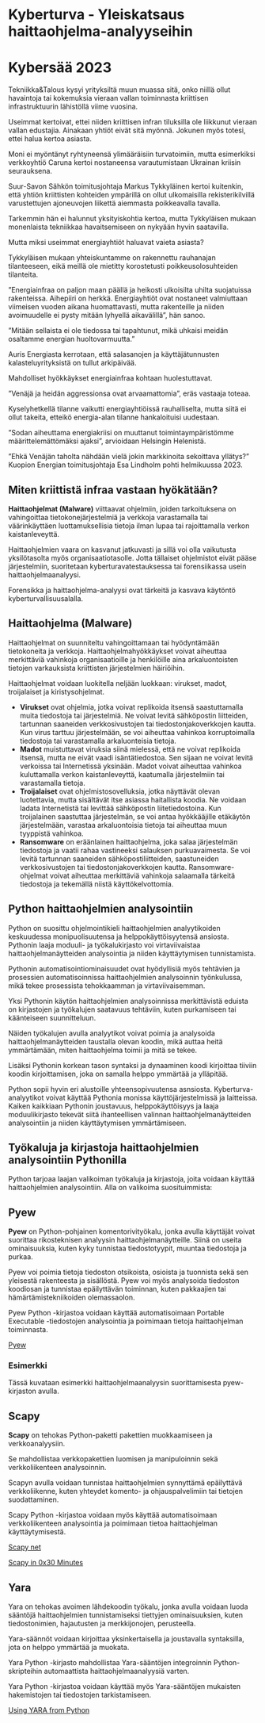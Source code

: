 Kyberturva - Yleiskatsaus haittaohjelma-analyyseihin
===

# Kybersää 2023

Tekniikka&Talous kysyi yrityksiltä muun muassa sitä, onko niillä ollut havaintoja tai kokemuksia vieraan vallan toiminnasta kriittisen infrastruktuurin lähistöllä viime vuosina.

Useimmat kertoivat, ettei niiden kriittisen infran tiluksilla ole liikkunut vieraan vallan edustajia. Ainakaan yhtiöt eivät sitä myönnä. Jokunen myös totesi, ettei halua kertoa asiasta.

Moni ei myöntänyt ryhtyneensä ylimääräisiin turvatoimiin, mutta esimerkiksi verkkoyhtiö Caruna kertoi nostaneensa varautumistaan Ukrainan kriisin seurauksena.

Suur-Savon Sähkön toimitusjohtaja Markus Tykkyläinen kertoi kuitenkin, että yhtiön kriittisten kohteiden ympärillä on ollut ulkomaisilla rekisterikilvillä varustettujen ajoneuvojen liikettä aiemmasta poikkeavalla tavalla.

Tarkemmin hän ei halunnut yksityiskohtia kertoa, mutta Tykkyläisen mukaan monenlaista tekniikkaa havaitsemiseen on nykyään hyvin saatavilla.

Mutta miksi useimmat energiayhtiöt haluavat vaieta asiasta?

Tykkyläisen mukaan yhteiskuntamme on rakennettu rauhanajan tilanteeseen, eikä meillä ole mietitty korostetusti poikkeusolosuhteiden tilanteita.

”Energiainfraa on paljon maan päällä ja heikosti ulkoisilta uhilta suojatuissa rakenteissa. Aihepiiri on herkkä. Energiayhtiöt ovat nostaneet valmiuttaan viimeisen vuoden aikana huomattavasti, mutta rakenteille ja niiden avoimuudelle ei pysty mitään lyhyellä aikavälillä”, hän sanoo.

”Mitään sellaista ei ole tiedossa tai tapahtunut, mikä uhkaisi meidän osaltamme energian huoltovarmuutta.”

Auris Energiasta kerrotaan, että salasanojen ja käyttäjätunnusten kalasteluyrityksistä on tullut arkipäivää.

Mahdolliset hyökkäykset energiainfraa kohtaan huolestuttavat.

”Venäjä ja heidän aggressionsa ovat arvaamattomia”, eräs vastaaja toteaa.

Kyselyhetkellä tilanne vaikutti energiayhtiöissä rauhalliselta, mutta siitä ei ollut takeita, etteikö energia-alan tilanne hankaloituisi uudestaan.

”Sodan aiheuttama energiakriisi on muuttanut toimintaympäristömme määrittelemättömäksi ajaksi”, arvioidaan Helsingin Helenistä.

”Ehkä Venäjän taholta nähdään vielä jokin markkinoita sekoittava yllätys?” Kuopion Energian toimitusjohtaja Esa Lindholm pohti helmikuussa 2023.

## Miten kriittistä infraa vastaan hyökätään?

**Haittaohjelmat (Malware)** viittaavat ohjelmiin, joiden tarkoituksena on vahingoittaa tietokonejärjestelmiä ja verkkoja varastamalla tai väärinkäyttäen luottamuksellisia tietoja ilman lupaa tai rajoittamalla verkon kaistanleveyttä. 

Haittaohjelmien vaara on kasvanut jatkuvasti ja sillä voi olla vaikutusta yksilötasolta myös organisaatiotasolle. Jotta tällaiset ohjelmistot eivät pääse järjestelmiin, suoritetaan kyberturavatestauksessa tai forensiikassa usein haittaohjelmaanalyysi.

Forensikka ja haittaohjelma-analyysi ovat tärkeitä ja kasvava käytöntö kyberturvallisuusalalla. 

## Haittaohjelma (Malware)

Haittaohjelmat on suunniteltu vahingoittamaan tai hyödyntämään tietokoneita ja verkkoja. Haittaohjelmahyökkäykset voivat aiheuttaa merkittäviä vahinkoja organisaatioille ja henkilöille aina arkaluontoisten tietojen varkauksista kriittisten järjestelmien häiriöihin. 

Haittaohjelmat voidaan luokitella neljään luokkaan: virukset, madot, troijalaiset ja kiristysohjelmat.

* **Virukset** ovat ohjelmia, jotka voivat replikoida itsensä saastuttamalla muita tiedostoja tai järjestelmiä. Ne voivat levitä sähköpostin liitteiden, tartunnan saaneiden verkkosivustojen tai tiedostonjakoverkkojen kautta. Kun virus tarttuu järjestelmään, se voi aiheuttaa vahinkoa korruptoimalla tiedostoja tai varastamalla arkaluonteisia tietoja.
* **Madot** muistuttavat viruksia siinä mielessä, että ne voivat replikoida itsensä, mutta ne eivät vaadi isäntätiedostoa. Sen sijaan ne voivat levitä verkoissa tai Internetissä yksinään. Madot voivat aiheuttaa vahinkoa kuluttamalla verkon kaistanleveyttä, kaatumalla järjestelmiin tai varastamalla tietoja.
* **Troijalaiset** ovat ohjelmistosovelluksia, jotka näyttävät olevan luotettavia, mutta sisältävät itse asiassa haitallista koodia. Ne voidaan ladata Internetistä tai levittää sähköpostin liitetiedostoina. Kun troijalainen saastuttaa järjestelmän, se voi antaa hyökkääjille etäkäytön järjestelmään, varastaa arkaluontoisia tietoja tai aiheuttaa muun tyyppistä vahinkoa.
* **Ransomware** on eräänlainen haittaohjelma, joka salaa järjestelmän tiedostoja ja vaatii rahaa vastineeksi salauksen purkuavaimesta. Se voi levitä tartunnan saaneiden sähköpostiliitteiden, saastuneiden verkkosivustojen tai tiedostonjakoverkkojen kautta. Ransomware-ohjelmat voivat aiheuttaa merkittäviä vahinkoja salaamalla tärkeitä tiedostoja ja tekemällä niistä käyttökelvottomia.


## Python haittaohjelmien analysointiin

Python on suosittu ohjelmointikieli haittaohjelmien analyytikoiden keskuudessa monipuolisuutensa ja helppokäyttöisyytensä ansiosta. Pythonin laaja moduuli- ja työkalukirjasto voi virtaviivaistaa haittaohjelmanäytteiden analysointia ja niiden käyttäytymisen tunnistamista.

Pythonin automatisointiominaisuudet ovat hyödyllisiä myös tehtävien ja prosessien automatisoinnissa haittaohjelmien analysoinnin työnkulussa, mikä tekee prosessista tehokkaamman ja virtaviivaisemman. 

Yksi Pythonin käytön haittaohjelmien analysoinnissa merkittävistä eduista on kirjastojen ja työkalujen saatavuus tehtäviin, kuten purkamiseen tai käänteiseen suunnitteluun.

Näiden työkalujen avulla analyytikot voivat poimia ja analysoida haittaohjelmanäytteiden taustalla olevan koodin, mikä auttaa heitä ymmärtämään, miten haittaohjelma toimii ja mitä se tekee.

Lisäksi Pythonin korkean tason syntaksi ja dynaaminen koodi kirjoittaa tiiviin koodin kirjoittamisen, joka on samalla helppo ymmärtää ja ylläpitää. 

Python sopii hyvin eri alustoille yhteensopivuutensa asnsiosta. Kyberturva-analyytikot voivat käyttää Pythonia monissa käyttöjärjestelmissä ja laitteissa. Kaiken kaikkiaan Pythonin joustavuus, helppokäyttöisyys ja laaja moduulikirjasto tekevät siitä ihanteellisen valinnan haittaohjelmanäytteiden analysointiin ja niiden käyttäytymisen ymmärtämiseen.

## Työkaluja ja kirjastoja haittaohjelmien analysointiin Pythonilla

Python tarjoaa laajan valikoiman työkaluja ja kirjastoja, joita voidaan käyttää haittaohjelmien analysointiin. Alla on valikoima suosituimmista:

## Pyew

**Pyew** on Python-pohjainen komentorivityökalu, jonka avulla käyttäjät voivat suorittaa rikosteknisen analyysin haittaohjelmanäytteille. Siinä on useita ominaisuuksia, kuten kyky tunnistaa tiedostotyypit, muuntaa tiedostoja ja purkaa. 

Pyew voi poimia tietoja tiedoston otsikoista, osioista ja tuonnista sekä sen yleisestä rakenteesta ja sisällöstä. Pyew voi myös analysoida tiedoston koodiosan ja tunnistaa epäilyttävän toiminnan, kuten pakkaajien tai hämärtämistekniikoiden olemassaolon. 

Pyew Python -kirjastoa voidaan käyttää automatisoimaan Portable Executable -tiedostojen analysointia ja poimimaan tietoja haittaohjelman toiminnasta.

[Pyew](https://directory.fsf.org/wiki/Pyew)

### Esimerkki

Tässä kuvataan esimerkki haittaohjelmaanalyysin suorittamisesta pyew-kirjaston avulla.

## Scapy

**Scapy** on tehokas Python-paketti pakettien muokkaamiseen ja verkkoanalyysiin. 

Se mahdollistaa verkkopakettien luomisen ja manipuloinnin sekä verkkoliikenteen analysoinnin. 

Scapyn avulla voidaan tunnistaa haittaohjelmien synnyttämä epäilyttävä verkkoliikenne, kuten yhteydet komento- ja ohjauspalvelimiin tai tietojen suodattaminen. 

Scapy Python -kirjastoa voidaan myös käyttää automatisoimaan verkkoliikenteen analysointia ja poimimaan tietoa haittaohjelman käyttäytymisestä.

[Scapy net](https://scapy.net/)

[Scapy in 0x30 Minutes](https://guedou.github.io/talks/2022_GreHack/Scapy%20in%200x30%20minutes.slides.html#/)


## Yara

Yara on tehokas avoimen lähdekoodin työkalu, jonka avulla voidaan luoda sääntöjä haittaohjelmien tunnistamiseksi tiettyjen ominaisuuksien, kuten tiedostonimien, hajautusten ja merkkijonojen, perusteella. 

Yara-säännöt voidaan kirjoittaa yksinkertaisella ja joustavalla syntaksilla, jota on helppo ymmärtää ja muokata. 

Yara Python -kirjasto mahdollistaa Yara-sääntöjen integroinnin Python-skripteihin automaattista haittaohjelmaanalyysiä varten. 

Yara Python -kirjastoa voidaan käyttää myös Yara-sääntöjen mukaisten hakemistojen tai tiedostojen tarkistamiseen.

[Using YARA from Python](https://yara.readthedocs.io/en/stable/yarapython.html)

